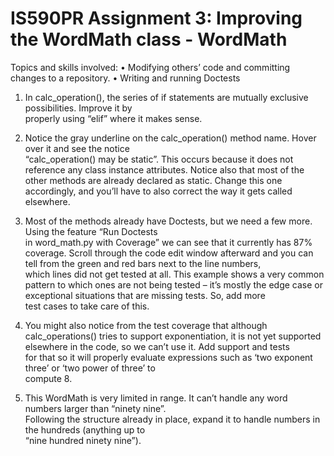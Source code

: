 # IS590PR Assignment	3:		Improving	the	WordMath	class - WordMath

Topics	and	skills	involved:
• Modifying	others’	code	and	committing changes	to	a	repository.
• Writing	and	running	Doctests

1. In	calc_operation(),	the	series	of	if	statements	are	mutually	exclusive	possibilities.	Improve	it	by	
properly	using	“elif”	where	it	makes	sense.

2. Notice	the	gray	underline	on	the	calc_operation()	method	name.		Hover	over	it	and	see	the	notice	
“calc_operation()	may	be	static”.		This	occurs	because	it	does	not	reference	any	class	instance
attributes.		Notice	also	that	most	of	the	other	methods	are	already	declared	as	static.		Change	this	one	
accordingly,	and	you’ll	have	to	also	correct	the	way	it	gets	called	elsewhere.

3. Most	of	the	methods	already	have	Doctests,	but	we	need	a	few	more.		Using	the	feature	“Run	Doctests	
in	word_math.py	with	Coverage”	we	can	see	that	it	currently	has	87%	coverage.		Scroll	through	the	
code	edit	window	afterward	and	you	can	tell	from	the	green	and	red	bars	next	to	the	line	numbers,	
which	lines	did	not	get	tested	at	all.		This	example	shows	a	very	common	pattern	to	which	ones	are	not	
being	tested	– it’s	mostly	the	edge	case	or	exceptional	situations	that	are	missing	tests.	So,	add	more	
test	cases	to	take	care	of	this.

4. You	might	also	notice	from	the	test	coverage	that	although	calc_operations()	tries	to	support	
exponentiation,	it	is	not	yet	supported	elsewhere	in	the	code,	so	we	can’t	use	it.		Add	support	and	tests	
for	that	so	it	will	properly	evaluate	expressions	such	as	‘two	exponent	three’	or	‘two	power	of	three’	to	
compute	8.

5. This	WordMath	is	very	limited	in	range.		It	can’t	handle	any	word	numbers	larger	than	“ninety	nine”.		
Following	the	structure	already	in	place,	expand	it	to	handle	numbers	in	the	hundreds	(anything	up	to	
“nine	hundred	ninety	nine”).	
